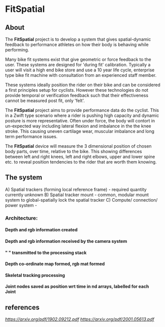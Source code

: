 # FitSpatial

## About

The **FitSpatial** project is to develop a system that gives spatial-dynamic feedback to performance athletes on how their body is behaving while performing.

Many bike fit systems exist that give geometric or force feedback to the user. These systems are designed for 'during fit' calibration. Typically a user will visit a high end bike store and use a 10 year life cycle, enterprise type bike fit machine with consultation from an experienced staff member.

These systems ideally position the rider on their bike and can be considered a first principles setup for cyclists. However these technologies do not provide temporal or verification feedback such that their effectiveness cannot be measured post fit, only 'felt'.

The **FitSpatial** project aims to provide performance data do the cyclist. This in a Zwift type scenario where a rider is pushing high capacity and dynamic posture is more representative. Often under force, the body will contort in un-expected way including lateral flexion and imbalance in the the knee stroke. This causing uneven cartilage wear, muscular imbalance and long term performance issues.

The **FitSpatial** device will measure the 3 dimensional position of chosen body parts, over time, relative to the bike. This showing differences between left and right knees, left and right elbows, upper and lower spine etc. to reveal position tendencies to the rider that are worth them knowing.

## The system

A) Spatial trackers (forming local reference frame) - required quantity currently unknown
B) Spatial tracker mount - common, modular mount system to global-spatially lock the spatial tracker
C) Compute/ connection/ power system -


### Architecture:

#### Depth and rgb information created
#### Depth and rgb information received by the camera system
#### "                        " transmitted to the processing stack
#### Depth co-ordinate map formed, rgb mat formed
#### Skeletal tracking processing
#### Joint nodes saved as position wrt time in nd arrays, labelled for each Joint
####

## references
*https://arxiv.org/pdf/1902.09212.pdf*
*https://arxiv.org/pdf/2001.05613.pdf*
